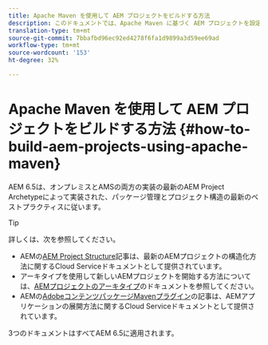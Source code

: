 ```yaml
---
title: Apache Maven を使用して AEM プロジェクトをビルドする方法
description: このドキュメントでは、Apache Maven に基づく AEM プロジェクトを設定する方法について説明します
translation-type: tm+mt
source-git-commit: 7bbafbd96ec92ed4278f6fa1d9899a3d59ee69ad
workflow-type: tm+mt
source-wordcount: '153'
ht-degree: 32%

---
```



# Apache Maven を使用して AEM プロジェクトをビルドする方法 {#how-to-build-aem-projects-using-apache-maven}

AEM 6.5は、オンプレミスとAMSの両方の実装の最新のAEM Project Archetypeによって実装された、パッケージ管理とプロジェクト構造の最新のベストプラクティスに従います。

>[!TIP]
>
>詳しくは、次を参照してください。
>
>* AEMの[AEM Project Structure](https://docs.adobe.com/content/help/ja-JP/experience-manager-cloud-service/implementing/developing/aem-project-content-package-structure.translate.html)記事は、最新のAEMプロジェクトの構造化方法に関するCloud Serviceドキュメントとして提供されています。
>* アーキタイプを使用して新しいAEMプロジェクトを開始する方法については、[AEMプロジェクトのアーキタイプ](https://docs.adobe.com/content/help/ja-JP/experience-manager-core-components/using/developing/archetype/overview.html)のドキュメントを参照してください。
>* AEMの[AdobeコンテンツパッケージMavenプラグイン](https://experienceleague.adobe.com/docs/experience-manager-cloud-service/implementing/developer-tools/maven-plugin.html?lang=en#developer-tools)の記事は、AEMアプリケーションの展開方法に関するCloud Serviceドキュメントとして提供されています。

>
>
3つのドキュメントはすべてAEM 6.5に適用されます。
